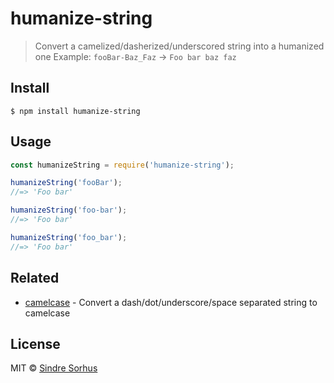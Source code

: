 # humanize-string

> Convert a camelized/dasherized/underscored string into a humanized one
> Example: `fooBar-Baz_Faz` → `Foo bar baz faz`


## Install

```
$ npm install humanize-string
```


## Usage

```js
const humanizeString = require('humanize-string');

humanizeString('fooBar');
//=> 'Foo bar'

humanizeString('foo-bar');
//=> 'Foo bar'

humanizeString('foo_bar');
//=> 'Foo bar'
```


## Related

- [camelcase](https://github.com/sindresorhus/camelcase) - Convert a dash/dot/underscore/space separated string to camelcase


## License

MIT © [Sindre Sorhus](https://sindresorhus.com)
